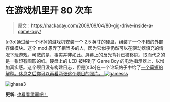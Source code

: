 # 在游戏机里开 80 次车

> 原文：<https://hackaday.com/2009/09/04/80-gig-drive-inside-a-game-boy/>

[_n3o_]通过给一个坏掉的游戏机安装一个 2.5 英寸的硬盘，组装了一个不错的外部存储模块。这个 mod 愚弄了相当多的人，因为它似乎仍然可以在驱动器填充的情况下玩游戏。可悲的是，事实并非如此。屏幕上的反光背衬已被移除，取而代之的是一张印有图形的纸。硬盘上的 LED 被移到了 Game Boy 的电池指示器上，以增加真实感。这个项目没有构建日志，但是[_n3o_]在一个论坛帖子中给了[一个简短的解释。休息之后你可以再看两张这个项目的照片。 ![gamesss](img/e7b957aade9069e3ffd18a301bd99d99.png "gamesss")](http://forums.maxconsole.net/showthread.php?t=141653#9)

![ghaaa3](img/4c25d0342d190818e897f7896184cf03.png "ghaaa3")

**更新:** [也看看里面吧！](http://hackaday.com/2009/09/08/update-game-boy-hdd-the-guts/)